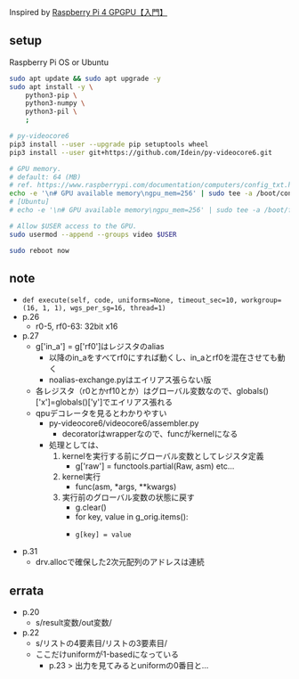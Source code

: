 Inspired by [Raspberry Pi 4 GPGPU【入門】](https://techbookfest.org/product/tB65RxqBCqhCpAQE7M2YsB)

## setup

Raspberry Pi OS or Ubuntu

```bash
sudo apt update && sudo apt upgrade -y
sudo apt install -y \
    python3-pip \
    python3-numpy \
    python3-pil \
    ;

# py-videocore6
pip3 install --user --upgrade pip setuptools wheel
pip3 install --user git+https://github.com/Idein/py-videocore6.git

# GPU memory.
# default: 64 (MB)
# ref. https://www.raspberrypi.com/documentation/computers/config_txt.html
echo -e '\n# GPU available memory\ngpu_mem=256' | sudo tee -a /boot/config.txt
# [Ubuntu]
# echo -e '\n# GPU available memory\ngpu_mem=256' | sudo tee -a /boot/firmware/usercfg.txt

# Allow $USER access to the GPU.
sudo usermod --append --groups video $USER

sudo reboot now
```

## note
- `def execute(self, code, uniforms=None, timeout_sec=10, workgroup=(16, 1, 1), wgs_per_sg=16, thread=1)`
- p.26
    - r0-5, rf0-63: 32bit x16
- p.27
    - g['in_a'] = g['rf0']はレジスタのalias
        - 以降のin_aをすべてrf0にすれば動くし、in_aとrf0を混在させても動く
        - noalias-exchange.pyはエイリアス張らない版
    - 各レジスタ（r0とかrf10とか）はグローバル変数なので、globals()['x']=globals()['y']でエイリアス張れる
    - qpuデコレータを見るとわかりやすい
        - py-videocore6/videocore6/assembler.py
            - decoratorはwrapperなので、funcがkernelになる
        - 処理としては、
            1. kernelを実行する前にグローバル変数としてレジスタ定義
                - g['raw'] = functools.partial(Raw, asm) etc...
            2. kernel実行
                - func(asm, *args, **kwargs)
            3. 実行前のグローバル変数の状態に戻す
               - g.clear()
               - for key, value in g_orig.items():
               -     g[key] = value
- p.31
    - drv.allocで確保した2次元配列のアドレスは連続

## errata
- p.20
    - s/result変数/out変数/
- p.22
    - s/リストの4要素目/リストの3要素目/
    - ここだけuniformが1-basedになっている
        - p.23 > 出力を見てみるとuniformの0番目と...

